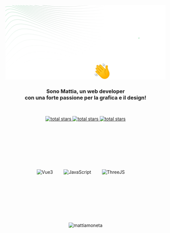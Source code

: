 <!-- HEADING -->
<div align="center">
  <a href="https://github.com/mattiamoneta">
    <img src="https://github.com/mattiamoneta/mattiamoneta/blob/main/github-cover-hi.png" alt="Logo">
  </a>

  <h3 align="center">Sono Mattia, un web developer<br/> con una forte passione per la grafica e il design!</h3>
  <br/>

<p align="center">

  <a href="https://mattiamoneta.it/">
      <img alt="total stars" title="My Website" src="https://custom-icon-badges.demolab.com/badge/Website-0C0C0C?style=for-the-badge&logoColor=black&logo=mattiamoneta"/>
  </a>

  <a href="https://mattiamoneta.it/">
      <img alt="total stars" title="LinkedIn" src="https://custom-icon-badges.demolab.com/badge/LinkedIn-1669bd?style=for-the-badge&logoColor=white&logo=linkedin"/>
  </a>

  <a href="https://mattiamoneta.it/">
      <img alt="total stars" title="Behance" src="https://custom-icon-badges.demolab.com/badge/Behance-095ef8?style=for-the-badge&logoColor=white&logo=behance"/>
  </a>
   
</p>

<p style="margin:150px;"></p>

<!-- LANGS -->
<div>
<p align="center">
    <img alt="Vue3" width="30px" style="padding-right:30px;" src="https://cdn.jsdelivr.net/gh/devicons/devicon@latest/icons/vuejs/vuejs-original.svg" />
    <img alt="JavaScript" width="30px" style="padding-right:30px;" src="https://cdn.jsdelivr.net/gh/devicons/devicon/icons/javascript/javascript-plain.svg" />
    <img  alt="ThreeJS" width="30px" style="padding-right:30px;" src="https://cdn.jsdelivr.net/gh/devicons/devicon@latest/icons/threejs/threejs-original.svg" />
</p>
</div>

<p style="margin:150px;"></p>

<!-- COUNTER VISITE -->
<p align="center"> <img src="https://komarev.com/ghpvc/?username=mattiamoneta&label=Profile%20views&color=0e75b6&style=flat" alt="mattiamoneta" /> </p>

<br />
<br />


